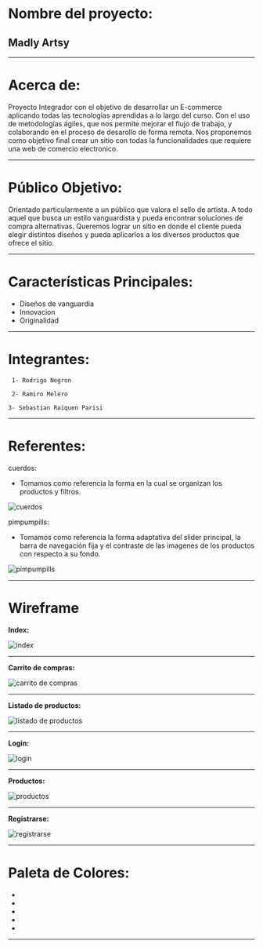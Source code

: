 # Nombre del proyecto:

## Madly Artsy

-------------------

# Acerca de:

Proyecto Integrador con el objetivo de desarrollar un E-commerce aplicando todas las tecnologías aprendidas a lo largo del curso. Con el uso de metodologías ágiles, que nos permite mejorar el flujo de trabajo, y colaborando en el proceso de desarollo de forma remota.
Nos proponemos como objetivo final crear un sitio con todas la funcionalidades que requiere una web de comercio electronico.

------------------------

# Público Objetivo:

Orientado particularmente a un público que valora el sello de artista. 
A todo aquel que busca un estilo vanguardista y pueda encontrar soluciones de compra alternativas.
Queremos lograr un sitio en donde el cliente pueda elegir distintos diseños y pueda aplicarlos a los diversos productos que ofrece el sitio.

------------------------

# Características Principales:

* Diseños de vanguardia
* Innovacion
* Originalidad

--------------------
    
# Integrantes:

``` 1- Rodrigo Negron```

``` 2- Ramiro Melero```

``` 3- Sebastian Raiquen Parisi ```

--------------

# Referentes:

cuerdos:

- Tomamos como referencia la forma en la cual se organizan los productos y filtros.

![cuerdos](https://raw.githubusercontent.com/SebastianRaiquenParisi/proyectoIntegradorEquipo12/main/wireframe_img/cuerdos.PNG)

pimpumpills:

- Tomamos como referencia la forma adaptativa del slider principal, la barra de navegación fija y el contraste de las imagenes de los productos con respecto a su fondo.

![pimpumpills](https://raw.githubusercontent.com/SebastianRaiquenParisi/proyectoIntegradorEquipo12/main/wireframe_img/pimpumpills.PNG)

------------------

# **Wireframe**

**Index:**

![index](https://raw.githubusercontent.com/SebastianRaiquenParisi/proyectoIntegradorEquipo12/main/wireframe_img/wireframe%20index.jpg)

----------------------

**Carrito de compras:**

![carrito de compras](https://raw.githubusercontent.com/SebastianRaiquenParisi/proyectoIntegradorEquipo12/main/wireframe_img/wireframe%20carritoDeCompras.jpg)

-------------------

**Listado de productos:**

![listado de productos](https://raw.githubusercontent.com/SebastianRaiquenParisi/proyectoIntegradorEquipo12/main/wireframe_img/wireframe%20listadoProductos.jpg)

-------------

**Login:**

![login](https://raw.githubusercontent.com/SebastianRaiquenParisi/proyectoIntegradorEquipo12/main/wireframe_img/wireframe%20logIn.jpg)

----

**Productos:**

![productos](https://raw.githubusercontent.com/SebastianRaiquenParisi/proyectoIntegradorEquipo12/main/wireframe_img/wireframe%20producto.jpg)

-----

**Registrarse:**

![registrarse](https://raw.githubusercontent.com/SebastianRaiquenParisi/proyectoIntegradorEquipo12/main/wireframe_img/wireframe%20registrase.jpg)

---------------

# Paleta de Colores:

- 
-
-
-
-

---------------
